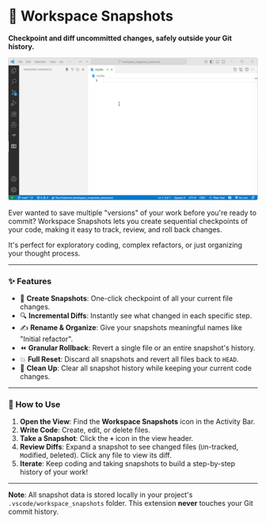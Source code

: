 # 📸 Workspace Snapshots

**Checkpoint and diff uncommitted changes, safely outside your Git history.**

![Workspace Snapshots Demo](https://raw.githubusercontent.com/hspartali/workspace_snapshots_extension/main/demo.gif)

Ever wanted to save multiple "versions" of your work before you're ready to commit? Workspace Snapshots lets you create sequential checkpoints of your code, making it easy to track, review, and roll back changes.

It's perfect for exploratory coding, complex refactors, or just organizing your thought process.

---

### ✨ Features

-   📸 **Create Snapshots**: One-click checkpoint of all your current file changes.
-   🔍 **Incremental Diffs**: Instantly see what changed in each specific step.
-   ✍️ **Rename & Organize**: Give your snapshots meaningful names like "Initial refactor".
-   ⏪ **Granular Rollback**: Revert a single file or an entire snapshot's history.
-   💥 **Full Reset**: Discard all snapshots and revert all files back to `HEAD`.
-   🧹 **Clean Up**: Clear all snapshot history while keeping your current code changes.

---

### 🚀 How to Use

1.  **Open the View**: Find the **Workspace Snapshots** icon in the Activity Bar.
2.  **Write Code**: Create, edit, or delete files.
3.  **Take a Snapshot**: Click the **`+`** icon in the view header.
4.  **Review Diffs**: Expand a snapshot to see changed files (`U`n-tracked, `M`odified, `D`eleted). Click any file to view its diff.
5.  **Iterate**: Keep coding and taking snapshots to build a step-by-step history of your work!

---

**Note**: All snapshot data is stored locally in your project's `.vscode/workspace_snapshots` folder. This extension **never** touches your Git commit history.